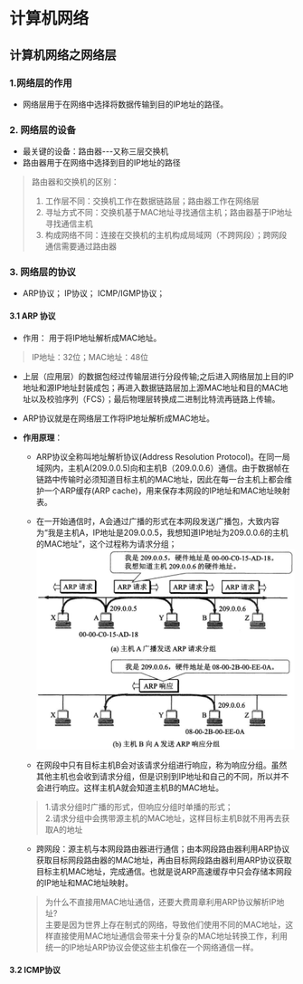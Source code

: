 # 计算机网络
## 计算机网络之网络层
### 1.网络层的作用
- 网络层用于在网络中选择将数据传输到目的IP地址的路径。
### 2. 网络层的设备
- 最关键的设备：路由器---又称三层交换机
- 路由器用于在网络中选择到目的IP地址的路径
> 路由器和交换机的区别：
> 1. 工作层不同：交换机工作在数据链路层；路由器工作在网络层
> 2. 寻址方式不同：交换机基于MAC地址寻找通信主机；路由器基于IP地址寻找通信主机
> 3. 构成网络不同：连接在交换机的主机构成局域网（不跨网段）；跨网段通信需要通过路由器
### 3. 网络层的协议
- ARP协议； IP协议； ICMP/IGMP协议；
#### 3.1 ARP 协议

- 作用： 用于将IP地址解析成MAC地址。
> IP地址：32位；MAC地址：48位
- 上层（应用层）的数据包经过传输层进行分段传输;之后进入网络层加上目的IP地址和源IP地址封装成包；再进入数据链路层加上源MAC地址和目的MAC地址以及校验序列（FCS）；最后物理层转换成二进制比特流再链路上传输。
- ARP协议就是在网络层工作将IP地址解析成MAC地址。

- **作用原理**：<br/>
  - ARP协议全称叫地址解析协议(Address Resolution Protocol)。在同一局域网内，主机A(209.0.0.5)向和主机B（209.0.0.6）通信。由于数据帧在链路中传输时必须知道目标主机的MAC地址，因此在每一台主机上都会维护一个ARP缓存(ARP cache)，用来保存本网段的IP地址和MAC地址映射表。<br/>


  - 在一开始通信时，A会通过广播的形式在本网段发送广播包，大致内容为“我是主机A，IP地址是209.0.0.5，我想知道IP地址为209.0.0.6的主机的MAC地址”，这个过程称为请求分组；<br/>
  ![ARP协议过程](https://github.com/luka-seu/pictures/blob/network/arp.jpg?raw=true)<br/>


  - 在网段中只有目标主机B会对该请求分组进行响应，称为响应分组。虽然其他主机也会收到请求分组，但是识别到IP地址和自己的不同，所以并不会进行响应。这样主机A就会知道主机B的MAC地址。<br/>
  > 1.请求分组时广播的形式，但响应分组时单播的形式；<br/> 2.请求分组中会携带源主机的MAC地址，这样目标主机B就不用再去获取A的地址


  - 跨网段：源主机与本网段路由器进行通信；由本网段路由器利用ARP协议获取目标网段路由器的MAC地址，再由目标网段路由器利用ARP协议获取目标主机MAC地址，完成通信。也就是说ARP高速缓存中只会存储本网段的IP地址和MAC地址映射。<br/>

  > 为什么不直接用MAC地址通信，还要大费周章利用ARP协议解析IP地址?<br/>
  主要是因为世界上存在制式的网络，导致他们使用不同的MAC地址，这样直接使用MAC地址通信会带来十分复杂的MAC地址转换工作，利用统一的IP地址ARP协议会使这些主机像在一个网络通信一样。<br/>


#### 3.2 ICMP协议
